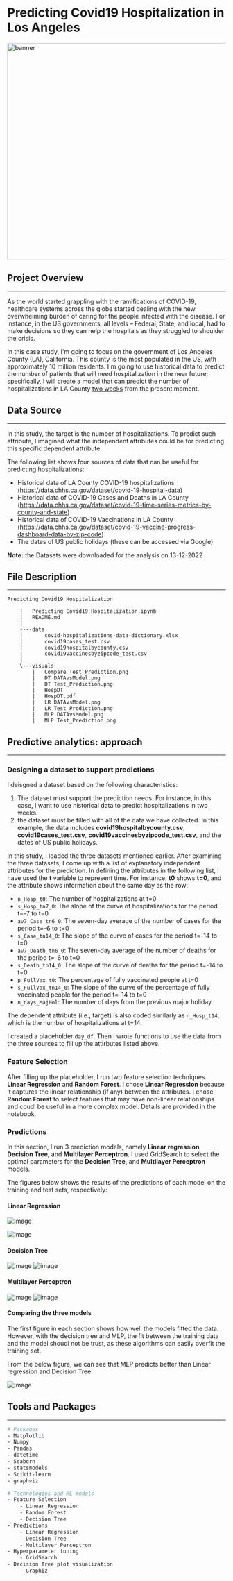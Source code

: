 # Predicting Covid19 Hospitalization in Los Angeles


<img width="1198" height="500" alt="banner" src="https://images.unsplash.com/photo-1623701197215-3fe8e52f618e?ixlib=rb-4.0.3&ixid=MnwxMjA3fDB8MHxzZWFyY2h8OHx8Y292aWR8ZW58MHx8MHx8&auto=format&fit=crop&w=500&q=60">

## Project Overview
----
As the world started grappling with the ramifications of COVID-19, healthcare systems across the globe started dealing with the new overwhelming burden of caring for the people infected with the disease. For instance, in the US governments, all levels – Federal, State, and local, had to make decisions so they can help the hospitals as they struggled to shoulder the crisis. 

In this case study, I'm going to focus on the government of Los Angeles County (LA), California. This county is the most populated in the US, with approximately 10 million residents. I'm going to use historical data to predict the number of patients that will need hospitalization in the near future; specifically, I will create a model that can predict the number of hospitalizations in LA County <u>two weeks</u> from the present moment.

## Data Source
----
In this study, the target is the number of hospitalizations. To predict such attribute, I imagined what the independent attributes could be for predicting this specific dependent attribute.

The following list shows four sources of data that can be useful for predicting hospitalizations: 
* Historical data of LA County COVID-19 hospitalizations (https://data.chhs.ca.gov/dataset/covid-19-hospital-data) 
* Historical data of COVID-19 Cases and Deaths in LA County (https://data.chhs.ca.gov/dataset/covid-19-time-series-metrics-by-county-and-state) 
* Historical data of COVID-19 Vaccinations in LA County (https://data.chhs.ca.gov/dataset/covid-19-vaccine-progress-dashboard-data-by-zip-code) 
* The dates of US public holidays (these can be accessed via Google)

**Note:** the Datasets were downloaded for the analysis on 13-12-2022 

## File Description
---
~~~~~
Predicting Covid19 Hospitalization

    |   Predicting Covid19 Hospitalization.ipynb
    |   README.md
    |          
    +---data
    |       covid-hospitalizations-data-dictionary.xlsx
    |       covid19cases_test.csv
    |       covid19hospitalbycounty.csv
    |       covid19vaccinesbyzipcode_test.csv
    |       
    \---visuals
        |   Compare Test_Prediction.png
        |   DT DATAvsModel.png
        |   DT Test_Prediction.png
        |   HospDT
        |   HospDT.pdf
        |   LR DATAvsModel.png
        |   LR Test_Prediction.png
        |   MLP DATAvsModel.png
        |   MLP Test_Prediction.png
~~~~~


## Predictive analytics: approach
---
### Designing a dataset to support predictions

I deisgned a dataset based on the following characteristics:
1. The dataset must support the prediction needs. For instance, in this case, I want to use historical data to predict hospitalizations in two weeks. 
2. the dataset must be filled with all of the data we have collected. In this example, the data includes **covid19hospitalbycounty.csv**, **covid19cases_test.csv**, **covid19vaccinesbyzipcode_test.csv**, and the dates of US public holidays.

In this study, I loaded the three datasets mentioned earlier.  After examining the three datasets, I come up with a list of explanatory independent attributes for the prediction. In defining the attributes in the following list, I have used the **t** variable to represent time. For instance, **t0** shows **t=0**, and the attribute shows information about the same day as the row:

* `n_Hosp_t0`: The number of hospitalizations at t=0
* `s_Hosp_tn7_0`: The slope of the curve of hospitalizations for the period t=-7 to t=0 
* `av7_Case_tn6_0`: The seven-day average of the number of cases for the period t=-6 to t=0 
* `s_Case_tn14_0`: The slope of the curve of cases for the period t=-14 to t=0 
* `av7_Death_tn6_0`: The seven-day average of the number of deaths for the period t=-6 to t=0 
* `s_Death_tn14_0`: The slope of the curve of deaths for the period t=-14 to t=0 
* `p_FullVax_t0`: The percentage of fully vaccinated people at t=0 
* `s_FullVax_tn14_0`: The slope of the curve of the percentage of fully vaccinated people for the period t=-14 to t=0
* `n_days_MajHol`: The number of days from the previous major holiday 

The dependent attribute (i.e., target) is also coded similarly as `n_Hosp_t14`, which is the number of hospitalizations at t=14.

I created a placeholder `day_df`. Then I wrote functions to use the data from the three sources to fill up the attirbutes listed above. 

### Feature Selection

After filling up the placeholder, I run two feature selection techniques. **Linear Regression** and **Random Forest**. I chose **Linear Regression** because it captures the linear relationship (if any) between the attributes. I chose **Random Forest** to select features that may have non-linear relationships and coudl be useful in a more complex model. Details are provided in the notebook.

### Predictions
In this section, I run 3 prediction models, namely **Linear regression**, **Decision Tree**, and **Multilayer Perceptron**. I used GridSearch to select the optimal parameters for the **Decision Tree**, and **Multilayer Perceptron** models.

The figures below shows the results of the predictions of each model on the training and test sets, respectively:

#### Linear Regression
![image](./visuals/LR%20DATAvsModel.png)

![image](./visuals/LR%20Test_Prediction.png)

#### Decision Tree

![image](./visuals/DT%20DATAvsModel.png)
![image](./visuals/DT%20Test_Prediction.png)

#### Multilayer Perceptron
![image](./visuals/MLP%20DATAvsModel.png)
![image](./visuals/MLP%20Test_Prediction.png)

#### Comparing the three models

The first figure in each section shows how well the models fitted the data. However, with the decision tree and MLP, the fit between the training data and the model shoudl not be trust, as these algorithms can easily overfit the training set.

From the below figure, we can see that MLP predicts better than Linear regression and Decision Tree.

![image](./visuals/Compare%20Test_Prediction.png)


## Tools and Packages
---
```sh
# Packages
- Matplotlib
- Numpy
- Pandas
- datetime
- Seaborn
- statsmodels
- Scikit-learn
- graphviz

# Technologies and ML models
- Feature Selection
    - Linear Regression
    - Random Forest
    - Decision Tree
- Predictions
    - Linear Regression
    - Decision Tree
    - Multilayer Perceptron
- Hyperparameter tuning
    - GridSearch
- Decision Tree plot visualization
    - Graphiz

```

